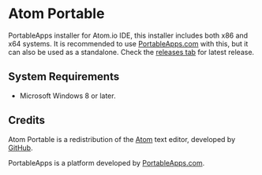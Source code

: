 # Atom Portable
PortableApps installer for Atom.io IDE, this installer includes both x86 and x64 systems. It is recommended to use [PortableApps.com](http://portableapps.com/download) with this, but it can also be used as a standalone. Check the [releases tab](https://github.com/Nexination/atom-portable/releases) for latest release.

## System Requirements
* Microsoft Windows 8 or later.

## Credits
Atom Portable is a redistribution of the [Atom](https://atom.io) text editor, developed by [GitHub](https://github.com).

PortableApps is a platform developed by [PortableApps.com](http://portableapps.com).
